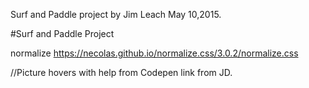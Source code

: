 
Surf and Paddle project by Jim Leach May 10,2015.

#Surf and Paddle Project

normalize https://necolas.github.io/normalize.css/3.0.2/normalize.css

//Picture hovers with help from Codepen link from JD.
